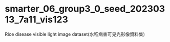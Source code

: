 # smarter_06_group3_0_seed_20230313_7a11_vis123
Rice disease visible light image dataset(水稻病害可見光影像資料集)
